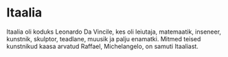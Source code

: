 # Itaalia

Itaalia oli koduks Leonardo Da Vincile, kes oli leiutaja, matemaatik, inseneer,
kunstnik, skulptor, teadlane, muusik ja palju enamatki. Mitmed teised kunstnikud
kaasa arvatud Raffael, Michelangelo, on samuti Itaaliast.
